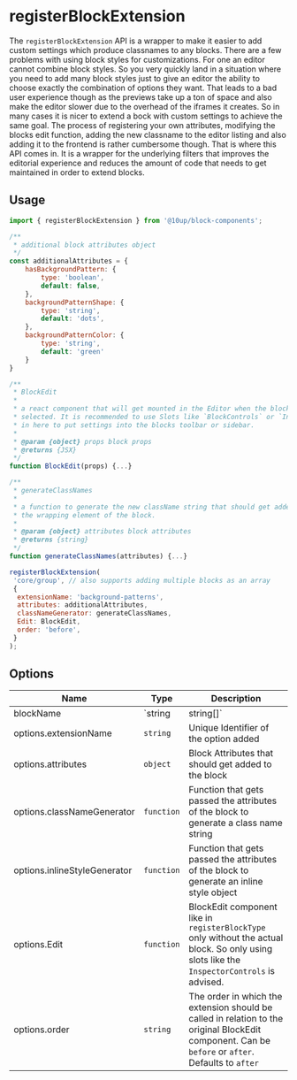 # registerBlockExtension

The `registerBlockExtension` API is a wrapper to make it easier to add custom settings which produce classnames to any blocks. There are a few problems with using block styles for customizations. For one an editor cannot combine block styles. So you very quickly land in a situation where you need to add many block styles just to give an editor the ability to choose exactly the combination of options they want. That leads to a bad user experience though as the previews take up a ton of space and also make the editor slower due to the overhead of the iframes it creates. So in many cases it is nicer to extend a bock with custom settings to achieve the same goal. The process of registering your own attributes, modifying the blocks edit function, adding the new classname to the editor listing and also adding it to the frontend is rather cumbersome though. That is where this API comes in. It is a wrapper for the underlying filters that improves the editorial experience and reduces the amount of code that needs to get maintained in order to extend blocks.

## Usage

```js
import { registerBlockExtension } from '@10up/block-components';

/**
 * additional block attributes object
 */
const additionalAttributes = {
    hasBackgroundPattern: {
        type: 'boolean',
        default: false,
    },
    backgroundPatternShape: {
        type: 'string',
        default: 'dots',
    },
    backgroundPatternColor: {
        type: 'string',
        default: 'green'
    }
}

/**
 * BlockEdit
 *
 * a react component that will get mounted in the Editor when the block is
 * selected. It is recommended to use Slots like `BlockControls` or `InspectorControls`
 * in here to put settings into the blocks toolbar or sidebar.
 *
 * @param {object} props block props
 * @returns {JSX}
 */
function BlockEdit(props) {...}

/**
 * generateClassNames
 *
 * a function to generate the new className string that should get added to
 * the wrapping element of the block.
 *
 * @param {object} attributes block attributes
 * @returns {string}
 */
function generateClassNames(attributes) {...}

registerBlockExtension(
 'core/group', // also supports adding multiple blocks as an array
 {
  extensionName: 'background-patterns',
  attributes: additionalAttributes,
  classNameGenerator: generateClassNames,
  Edit: BlockEdit,
  order: 'before',
 }
);
```

## Options

| Name                       | Type       | Description                                       |
|----------------------------|------------|---------------------------------------------------|
| blockName                  | `string|string[]`   | Name of the block or array with multiple block names the options should get added to |
| options.extensionName      | `string`   | Unique Identifier of the option added    |
| options.attributes         | `object`   | Block Attributes that should get added to the block |
| options.classNameGenerator | `function` | Function that gets passed the attributes of the block to generate a class name string |
| options.inlineStyleGenerator | `function` | Function that gets passed the attributes of the block to generate an inline style object |
| options.Edit               | `function` | BlockEdit component like in `registerBlockType` only without the actual block. So only using slots like the `InspectorControls` is advised. |
| options.order               | `string` | The order in which the extension should be called in relation to the original BlockEdit component. Can be `before` or `after`. Defaults to `after` |
